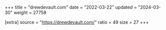+++
title = "drewdevault.com"
date = "2022-03-22"
updated = "2024-03-30"
weight = 27758

[extra]
source = "https://drewdevault.com/"
ratio = 49
size = 27
+++
